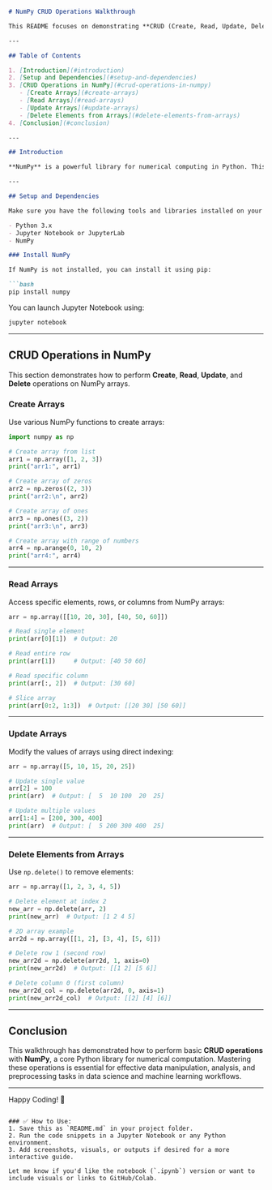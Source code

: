 
````markdown
# NumPy CRUD Operations Walkthrough

This README focuses on demonstrating **CRUD (Create, Read, Update, Delete)** operations in **NumPy** arrays through a Jupyter Notebook. The notebook showcases essential operations for working with numerical data efficiently and converting them into NumPy arrays.

---

## Table of Contents

1. [Introduction](#introduction)  
2. [Setup and Dependencies](#setup-and-dependencies)  
3. [CRUD Operations in NumPy](#crud-operations-in-numpy)  
   - [Create Arrays](#create-arrays)  
   - [Read Arrays](#read-arrays)  
   - [Update Arrays](#update-arrays)  
   - [Delete Elements from Arrays](#delete-elements-from-arrays)  
4. [Conclusion](#conclusion)

---

## Introduction

**NumPy** is a powerful library for numerical computing in Python. This walkthrough covers the **CRUD operations** that form the basis of array manipulation and data analysis. CRUD operations help you manipulate data programmatically and are fundamental when working with arrays in data science and scientific computing.

---

## Setup and Dependencies

Make sure you have the following tools and libraries installed on your machine:

- Python 3.x  
- Jupyter Notebook or JupyterLab  
- NumPy  

### Install NumPy

If NumPy is not installed, you can install it using pip:

```bash
pip install numpy
````

You can launch Jupyter Notebook using:

```bash
jupyter notebook
```

---

## CRUD Operations in NumPy

This section demonstrates how to perform **Create**, **Read**, **Update**, and **Delete** operations on NumPy arrays.

### Create Arrays

Use various NumPy functions to create arrays:

```python
import numpy as np

# Create array from list
arr1 = np.array([1, 2, 3])
print("arr1:", arr1)

# Create array of zeros
arr2 = np.zeros((2, 3))
print("arr2:\n", arr2)

# Create array of ones
arr3 = np.ones((3, 2))
print("arr3:\n", arr3)

# Create array with range of numbers
arr4 = np.arange(0, 10, 2)
print("arr4:", arr4)
```

---

### Read Arrays

Access specific elements, rows, or columns from NumPy arrays:

```python
arr = np.array([[10, 20, 30], [40, 50, 60]])

# Read single element
print(arr[0][1])  # Output: 20

# Read entire row
print(arr[1])     # Output: [40 50 60]

# Read specific column
print(arr[:, 2])  # Output: [30 60]

# Slice array
print(arr[0:2, 1:3])  # Output: [[20 30] [50 60]]
```

---

### Update Arrays

Modify the values of arrays using direct indexing:

```python
arr = np.array([5, 10, 15, 20, 25])

# Update single value
arr[2] = 100
print(arr)  # Output: [  5  10 100  20  25]

# Update multiple values
arr[1:4] = [200, 300, 400]
print(arr)  # Output: [  5 200 300 400  25]
```

---

### Delete Elements from Arrays

Use `np.delete()` to remove elements:

```python
arr = np.array([1, 2, 3, 4, 5])

# Delete element at index 2
new_arr = np.delete(arr, 2)
print(new_arr)  # Output: [1 2 4 5]

# 2D array example
arr2d = np.array([[1, 2], [3, 4], [5, 6]])

# Delete row 1 (second row)
new_arr2d = np.delete(arr2d, 1, axis=0)
print(new_arr2d)  # Output: [[1 2] [5 6]]

# Delete column 0 (first column)
new_arr2d_col = np.delete(arr2d, 0, axis=1)
print(new_arr2d_col)  # Output: [[2] [4] [6]]
```

---

## Conclusion

This walkthrough has demonstrated how to perform basic **CRUD operations** with **NumPy**, a core Python library for numerical computation. Mastering these operations is essential for effective data manipulation, analysis, and preprocessing tasks in data science and machine learning workflows.

---

Happy Coding! 🎉

```

### ✅ How to Use:
1. Save this as `README.md` in your project folder.
2. Run the code snippets in a Jupyter Notebook or any Python environment.
3. Add screenshots, visuals, or outputs if desired for a more interactive guide.

Let me know if you'd like the notebook (`.ipynb`) version or want to include visuals or links to GitHub/Colab.
```
